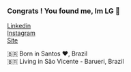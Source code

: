 ### Congrats ! You found me, Im LG 👋

[Linkedin](https://www.linkedin.com/in/luiz-gustavo-soares-do-nascimento-1b598a203/)<br>
[Instagram](https://www.instagram.com/luizgu.ga/)<br>
[Site](https://portfolio-lguga.000webhostapp.com/portfolio/)</br>

🇧🇷 Born in Santos ❤️, Brazil <br>
🇧🇷 Living in São Vicente - Barueri, Brazil <br>




